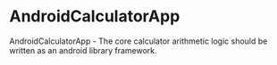 # AndroidCalculatorApp
AndroidCalculatorApp - The core calculator arithmetic logic should be written as an android library framework.
